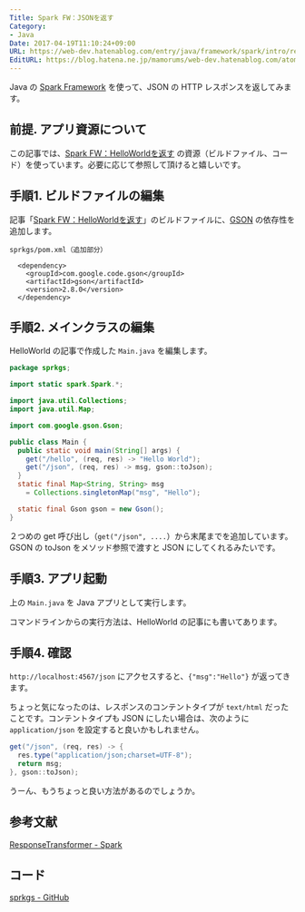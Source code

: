 ```yaml
---
Title: Spark FW：JSONを返す
Category:
- Java
Date: 2017-04-19T11:10:24+09:00
URL: https://web-dev.hatenablog.com/entry/java/framework/spark/intro/response-json
EditURL: https://blog.hatena.ne.jp/mamorums/web-dev.hatenablog.com/atom/entry/10328749687238002871
---
```


Java の [Spark Framework](http://sparkjava.com/) を使って、JSON の HTTP レスポンスを返してみます。


## 前提. アプリ資源について
この記事では、[Spark FW：HelloWorldを返す](/entry/spark-fw/intro/hello-world) の資源（ビルドファイル、コード）を使っています。必要に応じて参照して頂けると嬉しいです。


## 手順1. ビルドファイルの編集
記事「[Spark FW：HelloWorldを返す](/entry/spark-fw/intro/hello-world)」のビルドファイルに、[GSON](https://github.com/google/gson) の依存性を追加します。

`sprkgs/pom.xml（追加部分）`

```
  <dependency>
    <groupId>com.google.code.gson</groupId>
    <artifactId>gson</artifactId>
    <version>2.8.0</version>
  </dependency>
```

## 手順2. メインクラスの編集
HelloWorld の記事で作成した `Main.java` を編集します。

```java
package sprkgs;

import static spark.Spark.*;

import java.util.Collections;
import java.util.Map;

import com.google.gson.Gson;

public class Main {
  public static void main(String[] args) {
    get("/hello", (req, res) -> "Hello World");
    get("/json", (req, res) -> msg, gson::toJson);
  }
  static final Map<String, String> msg
    = Collections.singletonMap("msg", "Hello");

  static final Gson gson = new Gson();
}
```

２つめの get 呼び出し（`get("/json", ....`）から末尾までを追加しています。GSON の toJson をメソッド参照で渡すと JSON にしてくれるみたいです。


## 手順3. アプリ起動
上の `Main.java` を Java アプリとして実行します。

コマンドラインからの実行方法は、HelloWorld の記事にも書いてあります。


## 手順4. 確認
`http://localhost:4567/json` にアクセスすると、`{"msg":"Hello"}` が返ってきます。

ちょっと気になったのは、レスポンスのコンテントタイプが `text/html` だったことです。コンテントタイプも JSON にしたい場合は、次のように `application/json` を設定すると良いかもしれません。

```java
get("/json", (req, res) -> {
  res.type("application/json;charset=UTF-8");
  return msg;
}, gson::toJson);
```

うーん、もうちょっと良い方法があるのでしょうか。


## 参考文献
[ResponseTransformer - Spark](http://sparkjava.com/documentation.html#response-transformer)


## コード
[sprkgs - GitHub](https://github.com/mamorum/blog-code/tree/master/sprkgs)
